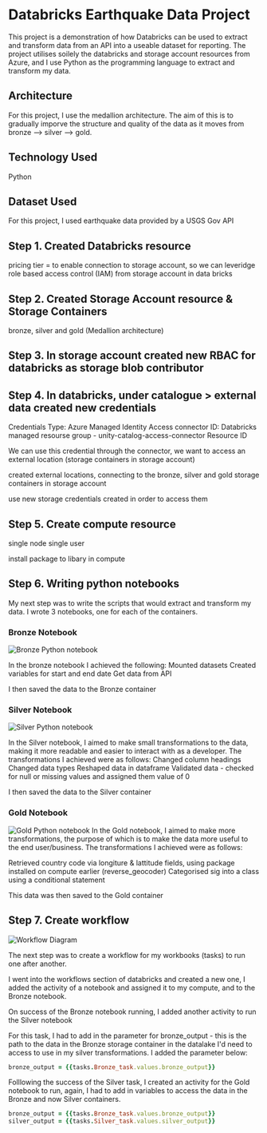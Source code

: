 # Databricks Earthquake Data Project

This project is a demonstration of how Databricks can be used to extract and transform data from an API into a useable dataset for reporting. The project utilises soilely the databricks and storage account resources from Azure, and I use Python as the programming language to extract and transform my data. 

## Architecture

For this project, I use the medallion architecture. The aim of this is to gradually imporve the structure and quality of the data as it moves from bronze --> silver --> gold.

## Technology Used
Python

## Dataset Used
For this project, I used earthquake data provided by a USGS Gov API

## Step 1. Created Databricks resource
pricing tier = to enable connection to storage account, so we can leveridge role based access control (IAM) from storage account in data bricks

## Step 2. Created Storage Account resource & Storage Containers

bronze, silver and gold (Medallion architecture)

## Step 3. In storage account created new RBAC for databricks as storage blob contributor

## Step 4. In databricks, under catalogue > external data created new credentials

Credentials Type: Azure Managed Identity
Access connector ID: Databricks managed resourse group - unity-catalog-access-connector Resource ID

We can use this credential through the connector, we want to access an external location (storage containers in storage account)

created external locations, connecting to the bronze, silver and gold storage containers in storage account

use new storage credentials created in order to access them

## Step 5. Create compute resource

single node
single user

install package to libary in compute

## Step 6. Writing python notebooks
My next step was to write the scripts that would extract and transform my data. I wrote 3 notebooks, one for each of the containers.

### Bronze Notebook
![Bronze Python notebook](https://github.com/jakebarr98/databricks-data-engineering-project/blob/main/bronze%20notebook.ipynb)

In the bronze notebook I achieved the following:
Mounted datasets
Created variables for start and end date
Get data from API

I then saved the data to the Bronze container

### Silver Notebook
![Silver Python notebook](https://github.com/jakebarr98/databricks-data-engineering-project/blob/main/silver%20notebook.ipynb)

In the Silver notebook, I aimed to make small transformations to the data, making it more readable and easier to interact with as a developer. The transformations I achieved were as follows:
Changed column headings
Changed data types
Reshaped data in dataframe
Validated data - checked for null or missing values and assigned them value of 0

I then saved the data to the Silver container

### Gold Notebook
![Gold Python notebook](https://github.com/jakebarr98/databricks-data-engineering-project/blob/main/gold%20notebook.ipynb)
In the Gold notebook, I aimed to make more transformations, the purpose of which is to make the data more useful to the end user/business.
The transformations I achieved were as follows:

Retrieved country code via longiture & lattitude fields, using package installed on compute earlier (reverse_geocoder)
Categorised sig into a class using a conditional statement

This data was then saved to the Gold container

## Step 7. Create workflow

![Workflow Diagram]()

The next step was to create a workflow for my workbooks (tasks) to run one after another.

I went into the workflows section of databricks and created a new one, I added the activity of a notebook and assigned it to my compute, and to the Bronze notebook.

On success of the Bronze notebook running, I added another activity to run the Silver notebook

For this task, I had to add in the parameter for bronze_output - this is the path to the data in the Bronze storage container in the datalake I'd need to access to use in my silver transformations. I added the parameter below:
```ruby
bronze_output = {{tasks.Bronze_task.values.bronze_output}}
```

Folllowing the success of the Silver task, I created an activity for the Gold notebook to run, again, I had to add in variables to access the data in the Bronze and now Silver containers. 
```ruby
bronze_output = {{tasks.Bronze_task.values.bronze_output}}
silver_output = {{tasks.Silver_task.values.silver_output}}
```


